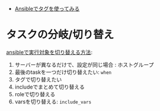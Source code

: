 - [Ansibleでタグを使ってみる](http://qiita.com/kiarina/items/affa0b68a710eeeda75b)


# タスクの分岐/切り替え

[ansibleで実行対象を切り替える方法](http://tdoc.info/blog/2014/05/30/ansible_target_switching.html):

1. サーバーが異なるだけで、設定が同じ場合 : ホストグループ
2. 最後のtaskを一つだけ切り替えたい: `when`
3. タグで切り替えたい
4. includeでまとめて切り替える
5. roleで切り替える
6. varsを切り替える: `include_vars`

